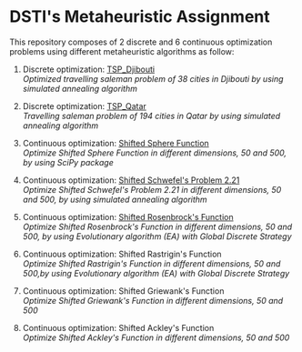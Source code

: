 # DSTI's Metaheuristic Assignment   
This repository composes of 2 discrete and 6 continuous optimization problems using different metaheuristic algorithms as follow: 

1. Discrete optimization: [TSP_Djibouti](https://github.com/Khwansiri/Metaheuristic_DSTI/tree/master/TSP_Djibouti)    
   *Optimized travelling saleman problem of 38 cities in Djibouti by using simulated annealing algorithm*      
   
2. Discrete optimization: [TSP_Qatar](https://github.com/Khwansiri/Metaheuristic_DSTI/tree/master/TSP_Qatar)      
   *Travelling saleman problem of 194 cities in Qatar by using simulated annealing algorithm*      
   
3. Continuous optimization: [Shifted Sphere Function](https://github.com/Khwansiri/Metaheuristic_DSTI/tree/master/Shifted%20Sphere%20Function)    
   *Optimize Shifted Sphere Function in different dimensions, 50 and 500, by using SciPy package*     
   
4. Continuous optimization: [Shifted Schwefel's Problem 2.21](https://github.com/Khwansiri/Metaheuristic_DSTI/tree/master/Shifted%20Schwefel's%20Problem%202.21)       
   *Optimize Shifted Schwefel's Problem 2.21 in different dimensions, 50 and 500, by using simulated annealing algorithm*    
   
5. Continuous optimization: [Shifted Rosenbrock's Function](https://github.com/Khwansiri/Metaheuristic_DSTI/tree/master/Shifted%20Rosenbrock's%20Function)    
   *Optimize Shifted Rosenbrock's Function in different dimensions, 50 and 500, by using Evolutionary algorithm (EA) with Global Discrete Strategy*     
   
6. Continuous optimization: Shifted Rastrigin's Function    
   *Optimize Shifted Rastrigin's Function in different dimensions, 50 and 500,by using Evolutionary algorithm (EA) with Global Discrete Strategy*     
7. Continuous optimization: Shifted Griewank's Function    
   *Optimize Shifted Griewank's Function in different dimensions, 50 and 500*     
   
8. Continuous optimization: Shifted Ackley's Function    
   *Optimize Shifted Ackley's Function  in different dimensions, 50 and 500* 
 
